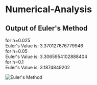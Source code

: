# Numerical-Analysis

## Output of Euler's Method
for h=0.025
<br>
    Euler's Value is: 3.370127676779946
    <br>
for h=0.05
<br>
    Euler's Value is: 3.3065954102888404
    <br>
for h=0.1
<br>
    Euler's Value is: 3.1874849202
<br>

![Euler's Method](https://github.com/user-attachments/assets/39a402bd-4e60-418d-9c44-538e1475aeb2)
